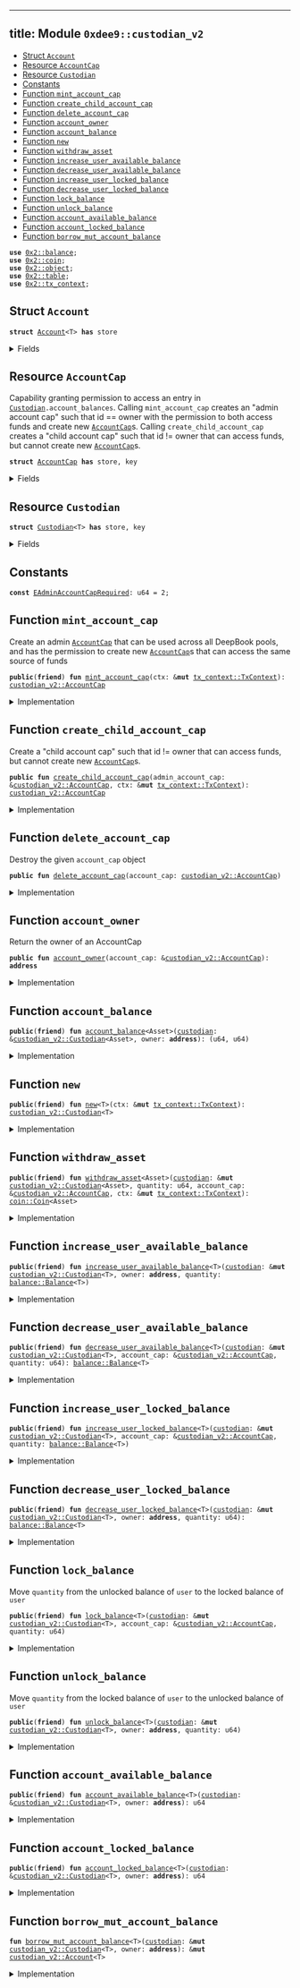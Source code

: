 
---
title: Module `0xdee9::custodian_v2`
---



-  [Struct `Account`](#0xdee9_custodian_v2_Account)
-  [Resource `AccountCap`](#0xdee9_custodian_v2_AccountCap)
-  [Resource `Custodian`](#0xdee9_custodian_v2_Custodian)
-  [Constants](#@Constants_0)
-  [Function `mint_account_cap`](#0xdee9_custodian_v2_mint_account_cap)
-  [Function `create_child_account_cap`](#0xdee9_custodian_v2_create_child_account_cap)
-  [Function `delete_account_cap`](#0xdee9_custodian_v2_delete_account_cap)
-  [Function `account_owner`](#0xdee9_custodian_v2_account_owner)
-  [Function `account_balance`](#0xdee9_custodian_v2_account_balance)
-  [Function `new`](#0xdee9_custodian_v2_new)
-  [Function `withdraw_asset`](#0xdee9_custodian_v2_withdraw_asset)
-  [Function `increase_user_available_balance`](#0xdee9_custodian_v2_increase_user_available_balance)
-  [Function `decrease_user_available_balance`](#0xdee9_custodian_v2_decrease_user_available_balance)
-  [Function `increase_user_locked_balance`](#0xdee9_custodian_v2_increase_user_locked_balance)
-  [Function `decrease_user_locked_balance`](#0xdee9_custodian_v2_decrease_user_locked_balance)
-  [Function `lock_balance`](#0xdee9_custodian_v2_lock_balance)
-  [Function `unlock_balance`](#0xdee9_custodian_v2_unlock_balance)
-  [Function `account_available_balance`](#0xdee9_custodian_v2_account_available_balance)
-  [Function `account_locked_balance`](#0xdee9_custodian_v2_account_locked_balance)
-  [Function `borrow_mut_account_balance`](#0xdee9_custodian_v2_borrow_mut_account_balance)


<pre><code><b>use</b> <a href="../sui-framework/balance.md#0x2_balance">0x2::balance</a>;
<b>use</b> <a href="../sui-framework/coin.md#0x2_coin">0x2::coin</a>;
<b>use</b> <a href="../sui-framework/object.md#0x2_object">0x2::object</a>;
<b>use</b> <a href="../sui-framework/table.md#0x2_table">0x2::table</a>;
<b>use</b> <a href="../sui-framework/tx_context.md#0x2_tx_context">0x2::tx_context</a>;
</code></pre>



<a name="0xdee9_custodian_v2_Account"></a>

## Struct `Account`



<pre><code><b>struct</b> <a href="custodian_v2.md#0xdee9_custodian_v2_Account">Account</a>&lt;T&gt; <b>has</b> store
</code></pre>



<details>
<summary>Fields</summary>


<dl>
<dt>
<code>available_balance: <a href="../sui-framework/balance.md#0x2_balance_Balance">balance::Balance</a>&lt;T&gt;</code>
</dt>
<dd>

</dd>
<dt>
<code>locked_balance: <a href="../sui-framework/balance.md#0x2_balance_Balance">balance::Balance</a>&lt;T&gt;</code>
</dt>
<dd>

</dd>
</dl>


</details>

<a name="0xdee9_custodian_v2_AccountCap"></a>

## Resource `AccountCap`

Capability granting permission to access an entry in <code><a href="custodian_v2.md#0xdee9_custodian_v2_Custodian">Custodian</a>.account_balances</code>.
Calling <code>mint_account_cap</code> creates an "admin account cap" such that id == owner with
the permission to both access funds and create new <code><a href="custodian_v2.md#0xdee9_custodian_v2_AccountCap">AccountCap</a></code>s.
Calling <code>create_child_account_cap</code> creates a "child account cap" such that id != owner
that can access funds, but cannot create new <code><a href="custodian_v2.md#0xdee9_custodian_v2_AccountCap">AccountCap</a></code>s.


<pre><code><b>struct</b> <a href="custodian_v2.md#0xdee9_custodian_v2_AccountCap">AccountCap</a> <b>has</b> store, key
</code></pre>



<details>
<summary>Fields</summary>


<dl>
<dt>
<code>id: <a href="../sui-framework/object.md#0x2_object_UID">object::UID</a></code>
</dt>
<dd>

</dd>
<dt>
<code>owner: <b>address</b></code>
</dt>
<dd>
 The owner of this AccountCap. Note: this is
 derived from an object ID, not a user address
</dd>
</dl>


</details>

<a name="0xdee9_custodian_v2_Custodian"></a>

## Resource `Custodian`



<pre><code><b>struct</b> <a href="custodian_v2.md#0xdee9_custodian_v2_Custodian">Custodian</a>&lt;T&gt; <b>has</b> store, key
</code></pre>



<details>
<summary>Fields</summary>


<dl>
<dt>
<code>id: <a href="../sui-framework/object.md#0x2_object_UID">object::UID</a></code>
</dt>
<dd>

</dd>
<dt>
<code>account_balances: <a href="../sui-framework/table.md#0x2_table_Table">table::Table</a>&lt;<b>address</b>, <a href="custodian_v2.md#0xdee9_custodian_v2_Account">custodian_v2::Account</a>&lt;T&gt;&gt;</code>
</dt>
<dd>
 Map from the owner address of AccountCap object to an Account object
</dd>
</dl>


</details>

<a name="@Constants_0"></a>

## Constants


<a name="0xdee9_custodian_v2_EAdminAccountCapRequired"></a>



<pre><code><b>const</b> <a href="custodian_v2.md#0xdee9_custodian_v2_EAdminAccountCapRequired">EAdminAccountCapRequired</a>: u64 = 2;
</code></pre>



<a name="0xdee9_custodian_v2_mint_account_cap"></a>

## Function `mint_account_cap`

Create an admin <code><a href="custodian_v2.md#0xdee9_custodian_v2_AccountCap">AccountCap</a></code> that can be used across all DeepBook pools, and has
the permission to create new <code><a href="custodian_v2.md#0xdee9_custodian_v2_AccountCap">AccountCap</a></code>s that can access the same source of funds


<pre><code><b>public</b>(<b>friend</b>) <b>fun</b> <a href="custodian_v2.md#0xdee9_custodian_v2_mint_account_cap">mint_account_cap</a>(ctx: &<b>mut</b> <a href="../sui-framework/tx_context.md#0x2_tx_context_TxContext">tx_context::TxContext</a>): <a href="custodian_v2.md#0xdee9_custodian_v2_AccountCap">custodian_v2::AccountCap</a>
</code></pre>



<details>
<summary>Implementation</summary>


<pre><code><b>public</b>(<b>friend</b>) <b>fun</b> <a href="custodian_v2.md#0xdee9_custodian_v2_mint_account_cap">mint_account_cap</a>(ctx: &<b>mut</b> TxContext): <a href="custodian_v2.md#0xdee9_custodian_v2_AccountCap">AccountCap</a> {
    <b>let</b> id = <a href="../sui-framework/object.md#0x2_object_new">object::new</a>(ctx);
    <b>let</b> owner = <a href="../sui-framework/object.md#0x2_object_uid_to_address">object::uid_to_address</a>(&id);
    <a href="custodian_v2.md#0xdee9_custodian_v2_AccountCap">AccountCap</a> { id, owner }
}
</code></pre>



</details>

<a name="0xdee9_custodian_v2_create_child_account_cap"></a>

## Function `create_child_account_cap`

Create a "child account cap" such that id != owner
that can access funds, but cannot create new <code><a href="custodian_v2.md#0xdee9_custodian_v2_AccountCap">AccountCap</a></code>s.


<pre><code><b>public</b> <b>fun</b> <a href="custodian_v2.md#0xdee9_custodian_v2_create_child_account_cap">create_child_account_cap</a>(admin_account_cap: &<a href="custodian_v2.md#0xdee9_custodian_v2_AccountCap">custodian_v2::AccountCap</a>, ctx: &<b>mut</b> <a href="../sui-framework/tx_context.md#0x2_tx_context_TxContext">tx_context::TxContext</a>): <a href="custodian_v2.md#0xdee9_custodian_v2_AccountCap">custodian_v2::AccountCap</a>
</code></pre>



<details>
<summary>Implementation</summary>


<pre><code><b>public</b> <b>fun</b> <a href="custodian_v2.md#0xdee9_custodian_v2_create_child_account_cap">create_child_account_cap</a>(admin_account_cap: &<a href="custodian_v2.md#0xdee9_custodian_v2_AccountCap">AccountCap</a>, ctx: &<b>mut</b> TxContext): <a href="custodian_v2.md#0xdee9_custodian_v2_AccountCap">AccountCap</a> {
    // Only the admin account cap can create new account caps
    <b>assert</b>!(<a href="../sui-framework/object.md#0x2_object_uid_to_address">object::uid_to_address</a>(&admin_account_cap.id) == admin_account_cap.owner, <a href="custodian_v2.md#0xdee9_custodian_v2_EAdminAccountCapRequired">EAdminAccountCapRequired</a>);

    <a href="custodian_v2.md#0xdee9_custodian_v2_AccountCap">AccountCap</a> {
        id: <a href="../sui-framework/object.md#0x2_object_new">object::new</a>(ctx),
        owner: admin_account_cap.owner
    }
}
</code></pre>



</details>

<a name="0xdee9_custodian_v2_delete_account_cap"></a>

## Function `delete_account_cap`

Destroy the given <code>account_cap</code> object


<pre><code><b>public</b> <b>fun</b> <a href="custodian_v2.md#0xdee9_custodian_v2_delete_account_cap">delete_account_cap</a>(account_cap: <a href="custodian_v2.md#0xdee9_custodian_v2_AccountCap">custodian_v2::AccountCap</a>)
</code></pre>



<details>
<summary>Implementation</summary>


<pre><code><b>public</b> <b>fun</b> <a href="custodian_v2.md#0xdee9_custodian_v2_delete_account_cap">delete_account_cap</a>(account_cap: <a href="custodian_v2.md#0xdee9_custodian_v2_AccountCap">AccountCap</a>) {
    <b>let</b> <a href="custodian_v2.md#0xdee9_custodian_v2_AccountCap">AccountCap</a> { id, owner: _ } = account_cap;
    <a href="../sui-framework/object.md#0x2_object_delete">object::delete</a>(id)
}
</code></pre>



</details>

<a name="0xdee9_custodian_v2_account_owner"></a>

## Function `account_owner`

Return the owner of an AccountCap


<pre><code><b>public</b> <b>fun</b> <a href="custodian_v2.md#0xdee9_custodian_v2_account_owner">account_owner</a>(account_cap: &<a href="custodian_v2.md#0xdee9_custodian_v2_AccountCap">custodian_v2::AccountCap</a>): <b>address</b>
</code></pre>



<details>
<summary>Implementation</summary>


<pre><code><b>public</b> <b>fun</b> <a href="custodian_v2.md#0xdee9_custodian_v2_account_owner">account_owner</a>(account_cap: &<a href="custodian_v2.md#0xdee9_custodian_v2_AccountCap">AccountCap</a>): <b>address</b> {
    account_cap.owner
}
</code></pre>



</details>

<a name="0xdee9_custodian_v2_account_balance"></a>

## Function `account_balance`



<pre><code><b>public</b>(<b>friend</b>) <b>fun</b> <a href="custodian_v2.md#0xdee9_custodian_v2_account_balance">account_balance</a>&lt;Asset&gt;(<a href="custodian.md#0xdee9_custodian">custodian</a>: &<a href="custodian_v2.md#0xdee9_custodian_v2_Custodian">custodian_v2::Custodian</a>&lt;Asset&gt;, owner: <b>address</b>): (u64, u64)
</code></pre>



<details>
<summary>Implementation</summary>


<pre><code><b>public</b>(<b>friend</b>) <b>fun</b> <a href="custodian_v2.md#0xdee9_custodian_v2_account_balance">account_balance</a>&lt;Asset&gt;(
    <a href="custodian.md#0xdee9_custodian">custodian</a>: &<a href="custodian_v2.md#0xdee9_custodian_v2_Custodian">Custodian</a>&lt;Asset&gt;,
    owner: <b>address</b>
): (u64, u64) {
    // <b>if</b> <a href="custodian.md#0xdee9_custodian">custodian</a> account is not created yet, directly <b>return</b> (0, 0) rather than <b>abort</b>
    <b>if</b> (!<a href="../sui-framework/table.md#0x2_table_contains">table::contains</a>(&<a href="custodian.md#0xdee9_custodian">custodian</a>.account_balances, owner)) {
        <b>return</b> (0, 0)
    };
    <b>let</b> account_balances = <a href="../sui-framework/table.md#0x2_table_borrow">table::borrow</a>(&<a href="custodian.md#0xdee9_custodian">custodian</a>.account_balances, owner);
    <b>let</b> avail_balance = <a href="../sui-framework/balance.md#0x2_balance_value">balance::value</a>(&account_balances.available_balance);
    <b>let</b> locked_balance = <a href="../sui-framework/balance.md#0x2_balance_value">balance::value</a>(&account_balances.locked_balance);
    (avail_balance, locked_balance)
}
</code></pre>



</details>

<a name="0xdee9_custodian_v2_new"></a>

## Function `new`



<pre><code><b>public</b>(<b>friend</b>) <b>fun</b> <a href="custodian_v2.md#0xdee9_custodian_v2_new">new</a>&lt;T&gt;(ctx: &<b>mut</b> <a href="../sui-framework/tx_context.md#0x2_tx_context_TxContext">tx_context::TxContext</a>): <a href="custodian_v2.md#0xdee9_custodian_v2_Custodian">custodian_v2::Custodian</a>&lt;T&gt;
</code></pre>



<details>
<summary>Implementation</summary>


<pre><code><b>public</b>(<b>friend</b>) <b>fun</b> <a href="custodian_v2.md#0xdee9_custodian_v2_new">new</a>&lt;T&gt;(ctx: &<b>mut</b> TxContext): <a href="custodian_v2.md#0xdee9_custodian_v2_Custodian">Custodian</a>&lt;T&gt; {
    <a href="custodian_v2.md#0xdee9_custodian_v2_Custodian">Custodian</a>&lt;T&gt; {
        id: <a href="../sui-framework/object.md#0x2_object_new">object::new</a>(ctx),
        account_balances: <a href="../sui-framework/table.md#0x2_table_new">table::new</a>(ctx),
    }
}
</code></pre>



</details>

<a name="0xdee9_custodian_v2_withdraw_asset"></a>

## Function `withdraw_asset`



<pre><code><b>public</b>(<b>friend</b>) <b>fun</b> <a href="custodian_v2.md#0xdee9_custodian_v2_withdraw_asset">withdraw_asset</a>&lt;Asset&gt;(<a href="custodian.md#0xdee9_custodian">custodian</a>: &<b>mut</b> <a href="custodian_v2.md#0xdee9_custodian_v2_Custodian">custodian_v2::Custodian</a>&lt;Asset&gt;, quantity: u64, account_cap: &<a href="custodian_v2.md#0xdee9_custodian_v2_AccountCap">custodian_v2::AccountCap</a>, ctx: &<b>mut</b> <a href="../sui-framework/tx_context.md#0x2_tx_context_TxContext">tx_context::TxContext</a>): <a href="../sui-framework/coin.md#0x2_coin_Coin">coin::Coin</a>&lt;Asset&gt;
</code></pre>



<details>
<summary>Implementation</summary>


<pre><code><b>public</b>(<b>friend</b>) <b>fun</b> <a href="custodian_v2.md#0xdee9_custodian_v2_withdraw_asset">withdraw_asset</a>&lt;Asset&gt;(
    <a href="custodian.md#0xdee9_custodian">custodian</a>: &<b>mut</b> <a href="custodian_v2.md#0xdee9_custodian_v2_Custodian">Custodian</a>&lt;Asset&gt;,
    quantity: u64,
    account_cap: &<a href="custodian_v2.md#0xdee9_custodian_v2_AccountCap">AccountCap</a>,
    ctx: &<b>mut</b> TxContext
): Coin&lt;Asset&gt; {
    <a href="../sui-framework/coin.md#0x2_coin_from_balance">coin::from_balance</a>(<a href="custodian_v2.md#0xdee9_custodian_v2_decrease_user_available_balance">decrease_user_available_balance</a>&lt;Asset&gt;(<a href="custodian.md#0xdee9_custodian">custodian</a>, account_cap, quantity), ctx)
}
</code></pre>



</details>

<a name="0xdee9_custodian_v2_increase_user_available_balance"></a>

## Function `increase_user_available_balance`



<pre><code><b>public</b>(<b>friend</b>) <b>fun</b> <a href="custodian_v2.md#0xdee9_custodian_v2_increase_user_available_balance">increase_user_available_balance</a>&lt;T&gt;(<a href="custodian.md#0xdee9_custodian">custodian</a>: &<b>mut</b> <a href="custodian_v2.md#0xdee9_custodian_v2_Custodian">custodian_v2::Custodian</a>&lt;T&gt;, owner: <b>address</b>, quantity: <a href="../sui-framework/balance.md#0x2_balance_Balance">balance::Balance</a>&lt;T&gt;)
</code></pre>



<details>
<summary>Implementation</summary>


<pre><code><b>public</b>(<b>friend</b>) <b>fun</b> <a href="custodian_v2.md#0xdee9_custodian_v2_increase_user_available_balance">increase_user_available_balance</a>&lt;T&gt;(
    <a href="custodian.md#0xdee9_custodian">custodian</a>: &<b>mut</b> <a href="custodian_v2.md#0xdee9_custodian_v2_Custodian">Custodian</a>&lt;T&gt;,
    owner: <b>address</b>,
    quantity: Balance&lt;T&gt;,
) {
    <b>let</b> account = <a href="custodian_v2.md#0xdee9_custodian_v2_borrow_mut_account_balance">borrow_mut_account_balance</a>&lt;T&gt;(<a href="custodian.md#0xdee9_custodian">custodian</a>, owner);
    <a href="../sui-framework/balance.md#0x2_balance_join">balance::join</a>(&<b>mut</b> account.available_balance, quantity);
}
</code></pre>



</details>

<a name="0xdee9_custodian_v2_decrease_user_available_balance"></a>

## Function `decrease_user_available_balance`



<pre><code><b>public</b>(<b>friend</b>) <b>fun</b> <a href="custodian_v2.md#0xdee9_custodian_v2_decrease_user_available_balance">decrease_user_available_balance</a>&lt;T&gt;(<a href="custodian.md#0xdee9_custodian">custodian</a>: &<b>mut</b> <a href="custodian_v2.md#0xdee9_custodian_v2_Custodian">custodian_v2::Custodian</a>&lt;T&gt;, account_cap: &<a href="custodian_v2.md#0xdee9_custodian_v2_AccountCap">custodian_v2::AccountCap</a>, quantity: u64): <a href="../sui-framework/balance.md#0x2_balance_Balance">balance::Balance</a>&lt;T&gt;
</code></pre>



<details>
<summary>Implementation</summary>


<pre><code><b>public</b>(<b>friend</b>) <b>fun</b> <a href="custodian_v2.md#0xdee9_custodian_v2_decrease_user_available_balance">decrease_user_available_balance</a>&lt;T&gt;(
    <a href="custodian.md#0xdee9_custodian">custodian</a>: &<b>mut</b> <a href="custodian_v2.md#0xdee9_custodian_v2_Custodian">Custodian</a>&lt;T&gt;,
    account_cap: &<a href="custodian_v2.md#0xdee9_custodian_v2_AccountCap">AccountCap</a>,
    quantity: u64,
): Balance&lt;T&gt; {
    <b>let</b> account = <a href="custodian_v2.md#0xdee9_custodian_v2_borrow_mut_account_balance">borrow_mut_account_balance</a>&lt;T&gt;(<a href="custodian.md#0xdee9_custodian">custodian</a>, account_cap.owner);
    <a href="../sui-framework/balance.md#0x2_balance_split">balance::split</a>(&<b>mut</b> account.available_balance, quantity)
}
</code></pre>



</details>

<a name="0xdee9_custodian_v2_increase_user_locked_balance"></a>

## Function `increase_user_locked_balance`



<pre><code><b>public</b>(<b>friend</b>) <b>fun</b> <a href="custodian_v2.md#0xdee9_custodian_v2_increase_user_locked_balance">increase_user_locked_balance</a>&lt;T&gt;(<a href="custodian.md#0xdee9_custodian">custodian</a>: &<b>mut</b> <a href="custodian_v2.md#0xdee9_custodian_v2_Custodian">custodian_v2::Custodian</a>&lt;T&gt;, account_cap: &<a href="custodian_v2.md#0xdee9_custodian_v2_AccountCap">custodian_v2::AccountCap</a>, quantity: <a href="../sui-framework/balance.md#0x2_balance_Balance">balance::Balance</a>&lt;T&gt;)
</code></pre>



<details>
<summary>Implementation</summary>


<pre><code><b>public</b>(<b>friend</b>) <b>fun</b> <a href="custodian_v2.md#0xdee9_custodian_v2_increase_user_locked_balance">increase_user_locked_balance</a>&lt;T&gt;(
    <a href="custodian.md#0xdee9_custodian">custodian</a>: &<b>mut</b> <a href="custodian_v2.md#0xdee9_custodian_v2_Custodian">Custodian</a>&lt;T&gt;,
    account_cap: &<a href="custodian_v2.md#0xdee9_custodian_v2_AccountCap">AccountCap</a>,
    quantity: Balance&lt;T&gt;,
) {
    <b>let</b> account = <a href="custodian_v2.md#0xdee9_custodian_v2_borrow_mut_account_balance">borrow_mut_account_balance</a>&lt;T&gt;(<a href="custodian.md#0xdee9_custodian">custodian</a>, account_cap.owner);
    <a href="../sui-framework/balance.md#0x2_balance_join">balance::join</a>(&<b>mut</b> account.locked_balance, quantity);
}
</code></pre>



</details>

<a name="0xdee9_custodian_v2_decrease_user_locked_balance"></a>

## Function `decrease_user_locked_balance`



<pre><code><b>public</b>(<b>friend</b>) <b>fun</b> <a href="custodian_v2.md#0xdee9_custodian_v2_decrease_user_locked_balance">decrease_user_locked_balance</a>&lt;T&gt;(<a href="custodian.md#0xdee9_custodian">custodian</a>: &<b>mut</b> <a href="custodian_v2.md#0xdee9_custodian_v2_Custodian">custodian_v2::Custodian</a>&lt;T&gt;, owner: <b>address</b>, quantity: u64): <a href="../sui-framework/balance.md#0x2_balance_Balance">balance::Balance</a>&lt;T&gt;
</code></pre>



<details>
<summary>Implementation</summary>


<pre><code><b>public</b>(<b>friend</b>) <b>fun</b> <a href="custodian_v2.md#0xdee9_custodian_v2_decrease_user_locked_balance">decrease_user_locked_balance</a>&lt;T&gt;(
    <a href="custodian.md#0xdee9_custodian">custodian</a>: &<b>mut</b> <a href="custodian_v2.md#0xdee9_custodian_v2_Custodian">Custodian</a>&lt;T&gt;,
    owner: <b>address</b>,
    quantity: u64,
): Balance&lt;T&gt; {
    <b>let</b> account = <a href="custodian_v2.md#0xdee9_custodian_v2_borrow_mut_account_balance">borrow_mut_account_balance</a>&lt;T&gt;(<a href="custodian.md#0xdee9_custodian">custodian</a>, owner);
    split(&<b>mut</b> account.locked_balance, quantity)
}
</code></pre>



</details>

<a name="0xdee9_custodian_v2_lock_balance"></a>

## Function `lock_balance`

Move <code>quantity</code> from the unlocked balance of <code>user</code> to the locked balance of <code>user</code>


<pre><code><b>public</b>(<b>friend</b>) <b>fun</b> <a href="custodian_v2.md#0xdee9_custodian_v2_lock_balance">lock_balance</a>&lt;T&gt;(<a href="custodian.md#0xdee9_custodian">custodian</a>: &<b>mut</b> <a href="custodian_v2.md#0xdee9_custodian_v2_Custodian">custodian_v2::Custodian</a>&lt;T&gt;, account_cap: &<a href="custodian_v2.md#0xdee9_custodian_v2_AccountCap">custodian_v2::AccountCap</a>, quantity: u64)
</code></pre>



<details>
<summary>Implementation</summary>


<pre><code><b>public</b>(<b>friend</b>) <b>fun</b> <a href="custodian_v2.md#0xdee9_custodian_v2_lock_balance">lock_balance</a>&lt;T&gt;(
    <a href="custodian.md#0xdee9_custodian">custodian</a>: &<b>mut</b> <a href="custodian_v2.md#0xdee9_custodian_v2_Custodian">Custodian</a>&lt;T&gt;,
    account_cap: &<a href="custodian_v2.md#0xdee9_custodian_v2_AccountCap">AccountCap</a>,
    quantity: u64,
) {
    <b>let</b> to_lock = <a href="custodian_v2.md#0xdee9_custodian_v2_decrease_user_available_balance">decrease_user_available_balance</a>(<a href="custodian.md#0xdee9_custodian">custodian</a>, account_cap, quantity);
    <a href="custodian_v2.md#0xdee9_custodian_v2_increase_user_locked_balance">increase_user_locked_balance</a>(<a href="custodian.md#0xdee9_custodian">custodian</a>, account_cap, to_lock);
}
</code></pre>



</details>

<a name="0xdee9_custodian_v2_unlock_balance"></a>

## Function `unlock_balance`

Move <code>quantity</code> from the locked balance of <code>user</code> to the unlocked balance of <code>user</code>


<pre><code><b>public</b>(<b>friend</b>) <b>fun</b> <a href="custodian_v2.md#0xdee9_custodian_v2_unlock_balance">unlock_balance</a>&lt;T&gt;(<a href="custodian.md#0xdee9_custodian">custodian</a>: &<b>mut</b> <a href="custodian_v2.md#0xdee9_custodian_v2_Custodian">custodian_v2::Custodian</a>&lt;T&gt;, owner: <b>address</b>, quantity: u64)
</code></pre>



<details>
<summary>Implementation</summary>


<pre><code><b>public</b>(<b>friend</b>) <b>fun</b> <a href="custodian_v2.md#0xdee9_custodian_v2_unlock_balance">unlock_balance</a>&lt;T&gt;(
    <a href="custodian.md#0xdee9_custodian">custodian</a>: &<b>mut</b> <a href="custodian_v2.md#0xdee9_custodian_v2_Custodian">Custodian</a>&lt;T&gt;,
    owner: <b>address</b>,
    quantity: u64,
) {
    <b>let</b> locked_balance = <a href="custodian_v2.md#0xdee9_custodian_v2_decrease_user_locked_balance">decrease_user_locked_balance</a>&lt;T&gt;(<a href="custodian.md#0xdee9_custodian">custodian</a>, owner, quantity);
    <a href="custodian_v2.md#0xdee9_custodian_v2_increase_user_available_balance">increase_user_available_balance</a>&lt;T&gt;(<a href="custodian.md#0xdee9_custodian">custodian</a>, owner, locked_balance)
}
</code></pre>



</details>

<a name="0xdee9_custodian_v2_account_available_balance"></a>

## Function `account_available_balance`



<pre><code><b>public</b>(<b>friend</b>) <b>fun</b> <a href="custodian_v2.md#0xdee9_custodian_v2_account_available_balance">account_available_balance</a>&lt;T&gt;(<a href="custodian.md#0xdee9_custodian">custodian</a>: &<a href="custodian_v2.md#0xdee9_custodian_v2_Custodian">custodian_v2::Custodian</a>&lt;T&gt;, owner: <b>address</b>): u64
</code></pre>



<details>
<summary>Implementation</summary>


<pre><code><b>public</b>(<b>friend</b>) <b>fun</b> <a href="custodian_v2.md#0xdee9_custodian_v2_account_available_balance">account_available_balance</a>&lt;T&gt;(
    <a href="custodian.md#0xdee9_custodian">custodian</a>: &<a href="custodian_v2.md#0xdee9_custodian_v2_Custodian">Custodian</a>&lt;T&gt;,
    owner: <b>address</b>,
): u64 {
    <a href="../sui-framework/balance.md#0x2_balance_value">balance::value</a>(&<a href="../sui-framework/table.md#0x2_table_borrow">table::borrow</a>(&<a href="custodian.md#0xdee9_custodian">custodian</a>.account_balances, owner).available_balance)
}
</code></pre>



</details>

<a name="0xdee9_custodian_v2_account_locked_balance"></a>

## Function `account_locked_balance`



<pre><code><b>public</b>(<b>friend</b>) <b>fun</b> <a href="custodian_v2.md#0xdee9_custodian_v2_account_locked_balance">account_locked_balance</a>&lt;T&gt;(<a href="custodian.md#0xdee9_custodian">custodian</a>: &<a href="custodian_v2.md#0xdee9_custodian_v2_Custodian">custodian_v2::Custodian</a>&lt;T&gt;, owner: <b>address</b>): u64
</code></pre>



<details>
<summary>Implementation</summary>


<pre><code><b>public</b>(<b>friend</b>) <b>fun</b> <a href="custodian_v2.md#0xdee9_custodian_v2_account_locked_balance">account_locked_balance</a>&lt;T&gt;(
    <a href="custodian.md#0xdee9_custodian">custodian</a>: &<a href="custodian_v2.md#0xdee9_custodian_v2_Custodian">Custodian</a>&lt;T&gt;,
    owner: <b>address</b>,
): u64 {
    <a href="../sui-framework/balance.md#0x2_balance_value">balance::value</a>(&<a href="../sui-framework/table.md#0x2_table_borrow">table::borrow</a>(&<a href="custodian.md#0xdee9_custodian">custodian</a>.account_balances, owner).locked_balance)
}
</code></pre>



</details>

<a name="0xdee9_custodian_v2_borrow_mut_account_balance"></a>

## Function `borrow_mut_account_balance`



<pre><code><b>fun</b> <a href="custodian_v2.md#0xdee9_custodian_v2_borrow_mut_account_balance">borrow_mut_account_balance</a>&lt;T&gt;(<a href="custodian.md#0xdee9_custodian">custodian</a>: &<b>mut</b> <a href="custodian_v2.md#0xdee9_custodian_v2_Custodian">custodian_v2::Custodian</a>&lt;T&gt;, owner: <b>address</b>): &<b>mut</b> <a href="custodian_v2.md#0xdee9_custodian_v2_Account">custodian_v2::Account</a>&lt;T&gt;
</code></pre>



<details>
<summary>Implementation</summary>


<pre><code><b>fun</b> <a href="custodian_v2.md#0xdee9_custodian_v2_borrow_mut_account_balance">borrow_mut_account_balance</a>&lt;T&gt;(
    <a href="custodian.md#0xdee9_custodian">custodian</a>: &<b>mut</b> <a href="custodian_v2.md#0xdee9_custodian_v2_Custodian">Custodian</a>&lt;T&gt;,
    owner: <b>address</b>,
): &<b>mut</b> <a href="custodian_v2.md#0xdee9_custodian_v2_Account">Account</a>&lt;T&gt; {
    <b>if</b> (!<a href="../sui-framework/table.md#0x2_table_contains">table::contains</a>(&<a href="custodian.md#0xdee9_custodian">custodian</a>.account_balances, owner)) {
        <a href="../sui-framework/table.md#0x2_table_add">table::add</a>(
            &<b>mut</b> <a href="custodian.md#0xdee9_custodian">custodian</a>.account_balances,
            owner,
            <a href="custodian_v2.md#0xdee9_custodian_v2_Account">Account</a> { available_balance: <a href="../sui-framework/balance.md#0x2_balance_zero">balance::zero</a>(), locked_balance: <a href="../sui-framework/balance.md#0x2_balance_zero">balance::zero</a>() }
        );
    };
    <a href="../sui-framework/table.md#0x2_table_borrow_mut">table::borrow_mut</a>(&<b>mut</b> <a href="custodian.md#0xdee9_custodian">custodian</a>.account_balances, owner)
}
</code></pre>



</details>
